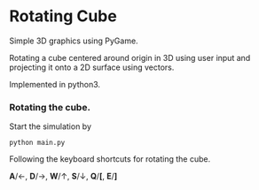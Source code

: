 # Rotating Cube
Simple 3D graphics using PyGame.

Rotating a cube centered around origin in 3D using user input
and projecting it onto a 2D surface using vectors.

Implemented in python3.

### Rotating the cube.
Start the simulation by
  
```
python main.py
```
Following the keyboard shortcuts for rotating the cube.

**A**/&#8592;, **D**/&#8594;, **W**/&#8593;,  **S**/&#8595;, **Q**/**\[**,  **E**/**\]**

